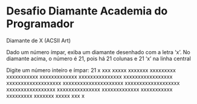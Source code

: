 # Desafio Diamante Academia do Programador
Diamante de X (ACSII Art)

Dado um número ímpar, exiba um diamante desenhado com a letra ‘x’.
No diamante acima, o número é 21, pois há 21 colunas e 21 ‘x’ na linha central

Digite um número inteiro e ímpar: 21
          x
         xxx
        xxxxx
       xxxxxxx
      xxxxxxxxx
     xxxxxxxxxxx
    xxxxxxxxxxxxx
   xxxxxxxxxxxxxxx
  xxxxxxxxxxxxxxxxx
 xxxxxxxxxxxxxxxxxxx
xxxxxxxxxxxxxxxxxxxxx
 xxxxxxxxxxxxxxxxxxx
  xxxxxxxxxxxxxxxxx
   xxxxxxxxxxxxxxx
    xxxxxxxxxxxxx
     xxxxxxxxxxx
      xxxxxxxxx
       xxxxxxx
        xxxxx
         xxx
          x
